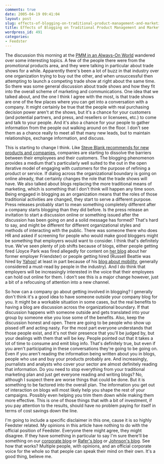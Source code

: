 ```yaml
---
comments: true
date: 2005-04-19 09:41:04
layout: post
slug: effects-of-blogging-on-traditional-product-management-and-marketing
title: Effects of Blogging on Traditional Product Management and Marketing
wordpress_id: 491
categories:
- Feedster
---
```


The discussion this morning at the [PMM in an Always-On World](http://www.ellementk.com/archives/2005/04/15/326) wandered over some interesting topics. A few of the people there were from the promotional products area, and they were talking in particular about trade shows for a while. Apparently there's been a lot of buzz in that industry over one organization trying to buy out the other, and when unsuccessful then attempting to launch a competing trade show at right about the same time. So there was some general discussion about trade shows and how they fit into the overall scheme of marketing and communications. One idea that we talked about, and the one I think I agree with the most, is that trade shows are one of the few places where you can get into a conversation with a company. It might certainly be true that the people with real purchasing decision power aren't at the shows, but it's a chance for your customers (and potential partners, and press, and resellers or licensees, etc.) to come and talk to your people. And it's also a chance for your people to gather information from the people out walking around on the floor. I don't see them as a chance really to meet all that many new leads, but to maintain relationships, exchange information, and discuss.

This is starting to change I think. Like [Steve Blank recommends for new products and companies](http://www.cafepress.com/kandsranch), companies are starting to dissolve the barriers between their employees and their customers. The blogging phenomenon provides a medium that's particularly well suited to the out in the open iterative model of engaging with customers for the purpose of refining a product or service. If dialog across the organizational boundary is going on online already, that certainly changes the role that the trade shows will have. We also talked about blogs replacing the more traditional means of marketing, which is something that I don't think will happen any time soon. Being engaged in blogging as an organization means that the roles of those traditionial activities are changed, they start to serve a different purpose. Press releases probably start to mean something completely different after a company starts blogging than they did before. Is the press release an invitation to start a discussion online or something issued after the discussion has been going on and a solid message has formed? That's hard to say, and might be different for different organizational styles and methods of interacting with the public. There was someone there who does HR and asked if screening for people who would make good bloggers might be something that employers would want to consider. I think that's definitely true. We've seen plenty of job shifts because of blogs, either people getting fired (Joyce Park was fired allegedly for content on [her blog](http://troutgirl.com/blog/) about her former employer Friendster) or people getting hired (Russell Beattie was hired by [Yahoo!](http://www.yahoo.com) at least in part because of his [blog about mobility](http://www.russellbeattie.com/notebook/), generally considered a must-read by people in the industry). And I do think that employers will be increasingly interested in the voice that their employees can hold out online for them. I don't see this is a major change however, just a bit of a refocusing of attention into a new channel.

So how can a company go about getting involved in blogging? I generally don't think it's a good idea to have someone outside your company blog for you. It might be a workable situation in some cases, but the real benefits to having a blog are discussion across the organizational boundary. If that discussion happens with someone outside and gets translated into your group by someone else you lose some of the benefits. Also, keep the discussion honest and open. There are going to be people who show up pissed off and acting nasty. For the most part everyone understands that those people exist, and it's not their presence that you'll be judged by, but your dealings with them that will be key. People pointed out that it takes a lot of time to consume and emit blog info. That's definitely true, but even if you aren't participating in these conversations they're going to be going on. Even if you aren't reading the information being written about you in blogs, people who use and buy your products probably are. And increasingly, journalists and analysts who cover your sector are almost definitely reading that information. Do you need to stop everything from your traditional marketing plan and just get everyone reading and writing blogs? No, although I suspect there are worse things that could be done. But it is something to be factored into the overall plan. The information you get out of interaction on blogs will most likely help you shape the rest of your campaigns. Possibly even helping you trim them down while making them more effective. This is one of those things that with a bit of investment, if you pay attention to the results, should have no problem paying for itself in terms of cost savings down the line.

I'm going to include a specific disclaimer in this one, cause it is so highly Feedster related. My opinions in this article have nothing to do with the official position of Feedster. Everyone there might agree, they might disagree. If they have something in particular to say I'm sure there'll be something on our [corporate blog](http://corp.feedster.com/blog/) or [Rafer's blog](http://corp.feedster.com/blog/rafer/) or [Johnson's blog](http://scott.feedster.com/). See how that works? Multiple people, with opinions, and an official corporate voice for the whole so that people can speak their mind on their own. It's a good thing, believe me.
